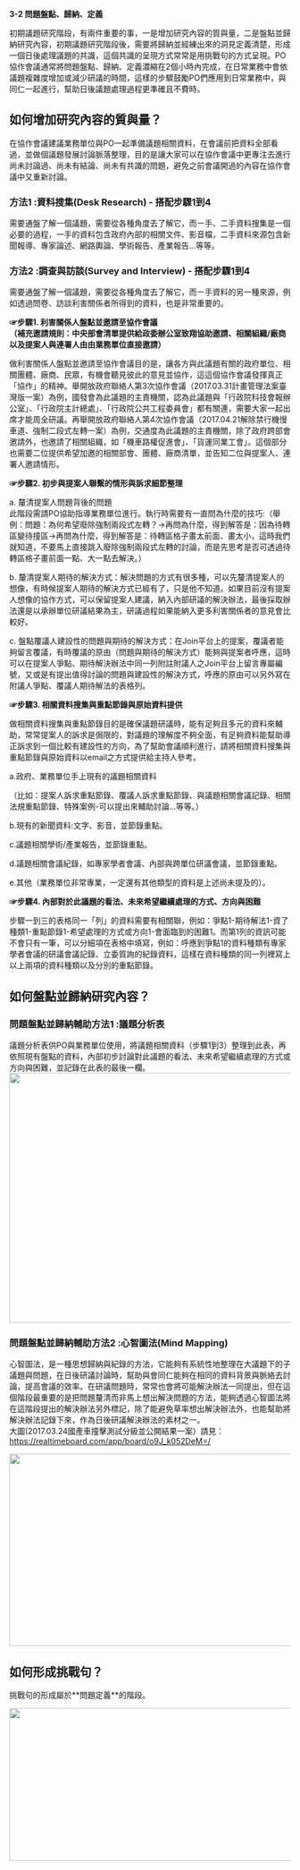 <p><strong>3-2 問題盤點、歸納、定義</strong></p>

<p>初期議題研究階段，有兩件重要的事，一是增加研究內容的質與量，二是盤點並歸納研究內容，初期議題研究階段後，需要將歸納並經練出來的洞見定義清楚，形成一個日後處理議題的共識，這個共識的呈現方式常常是用挑戰句的方式呈現。PO協作會議通常將問題盤點、歸納、定義濃縮在2個小時內完成，在日常業務中會依議題複雜度增加或減少研議的時間，這樣的步驟鼓勵PO們應用到日常業務中，與同仁一起進行，幫助日後議題處理過程更準確且不費時。</p>

<h2>如何增加研究內容的質與量？</h2>

<p>在協作會議建議業務單位與PO一起準備議題相關資料，在會議前把資料全部看過，並做個議題發展討論脈落整理，目的是讓大家可以在協作會議中更專注去進行尚未討論過、尚未有結論、尚未有共識的問題，避免之前會議開過的內容在協作會議中又重新討論。</p>

<h3>方法1 :資料搜集(Desk Research) - 搭配步驟1到4</h3>

<p>需要通盤了解一個議題，需要從各種角度去了解它，而ㄧ手、二手資料搜集是一個必要的過程，一手的資料包含政府內部的相關文件、影音檔，二手資料來源包含新聞報導、專家論述、網路輿論、學術報告、產業報告...等等。</p>

<h3>方法2 :調查與訪談(Survey and Interview) - 搭配步驟1到4</h3>

<p>需要通盤了解一個議題，需要從各種角度去了解它，而ㄧ手資料的另一種來源，例如透過問卷、訪談利害關係者所得到的資料，也是非常重要的。</p>

<p><strong>☞步驟1. 利害關係人盤點並邀請至協作會議</strong><br><strong>（補充邀請規則：中央部會清單提供給政委辦公室致翔協助邀請、相關組織/廠商以及提案人與連署人由由業務單位直接邀請）</strong></p>

<p>做利害關係人盤點並邀請至協作會議目的是，讓各方與此議題有關的政府單位、相關團體、廠商、民眾，有機會聽見彼此的意見並協作，這這個協作會議發揮真正「協作」的精神。舉開放政府聯絡人第3次協作會議（2017.03.31計畫管理法案臺灣版一案）為例，國發會為此議題的主責機關，認為此議題與「行政院科技會報辦公室」、「行政院主計總處」、「行政院公共工程委員會」都有關連，需要大家一起出席才能周全研議。再舉開放政府聯絡人第4次協作會議（2017.04.21解除禁行機慢車道、強制二段式左轉一案）為例，交通度為此議題的主責機關，除了政府跨部會邀請外，也邀請了相關組織，如「機車路權促進會」、「貨運同業工會」。這個部分也需要二位提供希望加邀的相關部會、團體、廠商清單，並告知二位與提案人、連署人邀請情形。</p>

<p><strong>☞步驟2. 初步與提案人聯繫的情形與訴求細節整理</strong></p>

<p>a. 釐清提案人問題背後的問題<br>此階段需請PO協助指導業務單位進行。執行時需要有一直問為什麼的技巧:（舉例：問題：為何希望廢除強制兩段式左轉？-&gt;再問為什麼，得到解答是：因為待轉區變待撞區-&gt;再問為什麼，得到解答是：待轉區格子畫太前面、畫太小，這時我們就知道，不要馬上直接跳入廢除強制兩段式左轉的討論，而是先思考是否可透過待轉區格子畫前面一點、大一點去解決。）</p>

<p>b. 釐清提案人期待的解決方式：解決問題的方式有很多種，可以先釐清提案人的想像，有時候提案人期待的解決方式已經有了，只是他不知道。如果目前沒有提案人想像的協作方式，可以保留提案人建議，納入內部研議的解決辦法，最後採取辦法還是以承辦單位研議結果為主，研議過程如果能納入更多利害關係者的意見會比較好。</p>

<p>c. 盤點覆議人建設性的問題與期待的解決方式：在Join平台上的提案，覆議者能夠留言覆議，有時覆議的原由（問題與期待的解決方式）能夠與提案者呼應，這時可以在提案人爭點、期待解決辦法中同一列附註附議人之Join平台上留言專屬編號，又或是有提出值得討論的問題與建設性的解決方式，呼應的原由可以另外寫在附議人爭點、覆議人期待解法的表格列。</p>

<p><strong>☞步驟3. 相關資料搜集與重點節錄與原始資料提供</strong></p>

<p>做相關資料搜集與重點節錄目的是確保議題研議時，能有足夠且多元的資料來輔助，常常提案人的訴求是侷限的，對議題的理解度不夠全面，有足夠資料能幫助導正訴求到一個比較有建設性的方向，為了幫助會議順利進行，請將相關資料搜集與重點節錄與原始資料以email之方式提供給主持人參考。</p>

<p>a.政府、業務單位手上現有的議題相關資料</p>

<p>（比如：提案人訴求重點節錄、覆議人訴求重點節錄、與議題相關會議記錄、相關法規重點節錄、特殊案例-可以提出來輔助討論...等等。）</p>

<p>b.現有的新聞資料:文字、影音，並節錄重點。</p>

<p>c.議題相關學術/產業報告，並節錄重點。</p>

<p>d.議題相關會議紀錄，如專家學者會議、內部與跨單位研議會議，並節錄重點。</p>

<p>e.其他（業務單位非常專業，一定還有其他類型的資料是上述尚未提及的）。</p>

<p><strong>☞步驟4. 內部對於此議題的看法、未來希望繼續處理的方式、方向與困難</strong></p>

<p>步驟一到三的表格同一「列」的資料需要有相關聯，例如：爭點1-期待解法1-資了種類1-重點節錄1-希望處理的方式或方向1-會面臨到的困難1。而第1列的資訊可能不會只有一筆，可以分細項在表格中填寫，例如：呼應到爭點1的資料種類有專家學者會議的研議會議記錄、立委質詢的紀錄資料，這樣在資料種類的同一列裡寫上以上兩項的資料種類以及分別的重點節錄。</p>

<h2>如何盤點並歸納研究內容？</h2>

<h3>問題盤點並歸納輔助方法1 :議題分析表</h3>

<p>議題分析表供PO與業務單位使用，將議題相關資料（步驟1到3）整理到此表，再依照現有盤點的資料，內部初步討論對此議題的看法、未來希望繼續處理的方式或方向與困難，並記錄在此表的最後一欄。<br><img src="https://talk.pdis.nat.gov.tw/uploads/default/original/1X/4eb1a6d016d5181b492a687c12986c278bc2e70a.png" width="690" height="447"></p>

<h3>問題盤點並歸納輔助方法2 :心智圖法(Mind Mapping)</h3>

<p>心智圖法，是一種思想歸納與紀錄的方法，它能夠有系統性地整理在大議題下的子議題與問題，在日後研議討論時，幫助與會同仁能夠在相同的資料背景與脈絡去討論，提高會議的效率。在研議問題時，常常也會將可能解決辦法一同提出，但在這個階段最重要的是把問題釐清而非馬上想出解決問題的方法，能夠透過心智圖法將在這階段提出的解決辦法另外標記，除了能避免草率想出解決辦法外，也能幫助將解決辦法記錄下來，作為日後研議解決辦法的素材之一。<br>大圖(2017.03.24國產車撞擊測試分級並公開結果一案）請見：<a href="https://realtimeboard.com/app/board/o9J_k052DeM=/">https://realtimeboard.com/app/board/o9J_k052DeM=/</a></p>

<p><img src="https://talk.pdis.nat.gov.tw/uploads/default/original/1X/5a0b56fa93c5275a554bbd945beb11c53a17cccb.jpg" width="690" height="344"></p>

<h2>如何形成挑戰句？</h2>

<p>挑戰句的形成屬於**問題定義**的階段。</p>

<p><img src="https://talk.pdis.nat.gov.tw/uploads/default/original/1X/3f2b988b928ea4011f0653802b8798fcce20203c.jpg" width="690" height="273"></p>